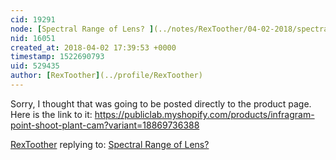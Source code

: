 ```yaml
---
cid: 19291
node: [Spectral Range of Lens? ](../notes/RexToother/04-02-2018/spectral-range-of-lens)
nid: 16051
created_at: 2018-04-02 17:39:53 +0000
timestamp: 1522690793
uid: 529435
author: [RexToother](../profile/RexToother)
---
```


Sorry, I thought that was going to be posted directly to the product page.
Here is the link to it:
https://publiclab.myshopify.com/products/infragram-point-shoot-plant-cam?variant=18869736388

[RexToother](../profile/RexToother) replying to: [Spectral Range of Lens? ](../notes/RexToother/04-02-2018/spectral-range-of-lens)


